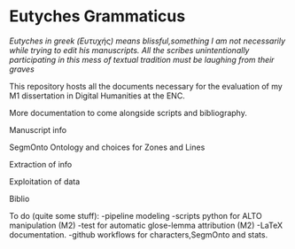 # Eutyches Grammaticus 

*Eutyches in greek (Ευτυχής) means blissful,something I am not necessarily while trying to edit his manuscripts. All the scribes unintentionally participating in this mess of textual tradition must be laughing from their graves*

This repository hosts all the documents necessary for the evaluation of my M1 dissertation in Digital Humanities at the ENC.

More documentation to come alongside scripts and bibliography.

Manuscript info

SegmOnto Ontology and choices for Zones and Lines 

Extraction of info

Exploitation of data

Biblio

To do (quite some stuff):
-pipeline modeling 
-scripts python for ALTO manipulation (M2)
-test for automatic glose-lemma attribution (M2)
-LaTeX documentation.
-github workflows for characters,SegmOnto and stats.
